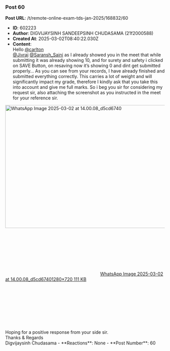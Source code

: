 ### Post 60
**Post URL**: /t/remote-online-exam-tds-jan-2025/168832/60
- **ID**: 602223
- **Author**: DIGVIJAYSINH SANDEEPSINH CHUDASAMA (21f2000588)
- **Created At**: 2025-03-02T08:40:22.030Z
- **Content**:  
  Hello  <a class="mention" href="/u/carlton">@carlton</a><br>
<a class="mention" href="/u/jivraj">@Jivraj</a> <a class="mention" href="/u/saransh_saini">@Saransh_Saini</a> as I already showed you in the meet that while submitting it was already showing 10, and for surety and safety i clicked on SAVE Button, on resaving now it’s showing 0 and dint get submitted properly…
As you can see from your records, I have already finished and submitted everything correctly. This carries a lot of weight and will significantly impact my grade, therefore I kindly ask that you take this into account and give me full marks. So i beg you sir for considering my request sir, also attaching the screenshot as you instructed in the meet for your reference sir.<br>
<div class="lightbox-wrapper"><a class="lightbox" href="https://europe1.discourse-cdn.com/flex013/uploads/iitm/original/3X/b/3/b3b04398aa0d8d23f8695914e54a47f90d73f580.jpeg" data-download-href="/uploads/short-url/pDB6TqaED2Mst5pSnYGI603e0Gk.jpeg?dl=1" title="WhatsApp Image 2025-03-02 at 14.00.08_d5cd6740" rel="noopener nofollow ugc"><img src="https://europe1.discourse-cdn.com/flex013/uploads/iitm/optimized/3X/b/3/b3b04398aa0d8d23f8695914e54a47f90d73f580_2_690x388.jpeg" alt="WhatsApp Image 2025-03-02 at 14.00.08_d5cd6740" data-base62-sha1="pDB6TqaED2Mst5pSnYGI603e0Gk" width="690" height="388" srcset="https://europe1.discourse-cdn.com/flex013/uploads/iitm/optimized/3X/b/3/b3b04398aa0d8d23f8695914e54a47f90d73f580_2_690x388.jpeg, https://europe1.discourse-cdn.com/flex013/uploads/iitm/optimized/3X/b/3/b3b04398aa0d8d23f8695914e54a47f90d73f580_2_1035x582.jpeg 1.5x, https://europe1.discourse-cdn.com/flex013/uploads/iitm/original/3X/b/3/b3b04398aa0d8d23f8695914e54a47f90d73f580.jpeg 2x" data-dominant-color="2B2A2E"><div class="meta"><svg class="fa d-icon d-icon-far-image svg-icon" aria-hidden="true"><use href="#far-image"></use></svg><span class="filename">WhatsApp Image 2025-03-02 at 14.00.08_d5cd6740</span><span class="informations">1280×720 111 KB</span><svg class="fa d-icon d-icon-discourse-expand svg-icon" aria-hidden="true"><use href="#discourse-expand"></use></svg></div></a></div>
Hoping for a positive response from your side sir.<br>
Thanks &amp; Regards<br>
Digvijaysinh Chudasama
- **Reactions**: None
- **Post Number**: 60

